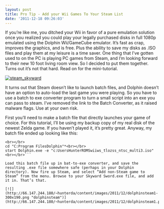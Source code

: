 ```yaml
---
layout: post
title: Pro Tip - Add your Wii Games To Your Steam List
date: '2011-12-18 09:26:03'
---
```



If you’re like me, you ditched your Wii in favor of a pure emulation solution once you realized you could play your legally purchased disks in full 1080p emulated using the Dolphin Wii/GameCube emulator. It’s fast as crap, improves the graphics, and is free. Plus the ability to save my disks as .ISO files and play them at my leisure is a time saver. One thing that I’ve gotten used to on the PC is playing PC games from Steam, and I’m looking forward to their new 10 foot living room view. So I decided to put them together. Turns out it’s not that hard. Read on for the mini-tutorial.

[![](http://66.147.244.180/~hunterda/content/images/2011/12/steam_skyward1-300x294.png "steam_skyward")](http://66.147.244.180/~hunterda/content/images/2011/12/steam_skyward1.png)

It turns out that Steam doesn’t like to launch batch files, and Dolphin doesn’t have an option to auto-load the last game you were playing. So you have to use a batch to exe converter program to turn a small script into an exe you can pass to steam. I’ve removed the link to the Batch Converter, as it raised malware flags. Use at your own risk.

First you’ll need to make a batch file that directly launches your game of choice. For this tutorial, I’ll be using my backup copy of my real disk of the newest Zelda game. If you haven’t played it, it’s pretty great. Anyway, my batch file ended up looking like this:

```
<br></br>
cd "C:Program FilesDolphin"*<br></br>
start Dolphin.exe -e "c:UsersHunterROMSwiiws_tlozss_ntsc_multi3.iso"<br></br>```

Load this batch file up in bat-to-exe converter, and save the resulting .exe file somewhere safe (perhaps in your Dolphin directory). Now fire up Steam, and select “Add non-Steam game to Steam” from the menu. Browse to your Skyward Sword.exe file, and add it in. That’s that.

[![](http://66.147.244.180/~hunterda/content/images/2011/12/dolphinsteam1-300x190.png "dolphinsteam")](http://66.147.244.180/~hunterda/content/images/2011/12/dolphinsteam1.png)


